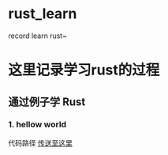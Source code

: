 # rust_learn
record learn rust~

# 这里记录学习rust的过程

## 通过例子学 Rust

### 1. hellow world

代码路径 [传送至这里](https://github.com/gbcmikeblue/rust_learn/blob/main/README.md)

